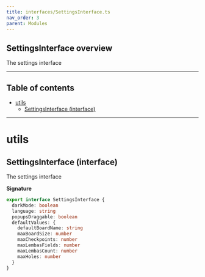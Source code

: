 ```yaml
---
title: interfaces/SettingsInterface.ts
nav_order: 3
parent: Modules
---
```


## SettingsInterface overview

The settings interface

---

<h2 class="text-delta">Table of contents</h2>

- [utils](#utils)
  - [SettingsInterface (interface)](#settingsinterface-interface)

---

# utils

## SettingsInterface (interface)

The settings interface

**Signature**

```ts
export interface SettingsInterface {
  darkMode: boolean
  language: string
  popupsDraggable: boolean
  defaultValues: {
    defaultBoardName: string
    maxBoardSize: number
    maxCheckpoints: number
    maxLembasFields: number
    maxLembasCount: number
    maxHoles: number
  }
}
```
